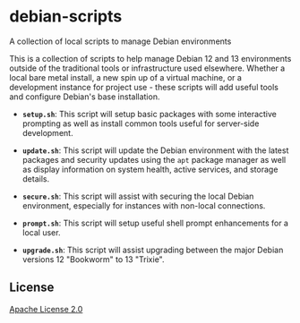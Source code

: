 # debian-scripts

A collection of local scripts to manage Debian environments

This is a collection of scripts to help manage Debian 12 and 13 environments
outside of the traditional tools or infrastructure used elsewhere.  Whether a
local bare metal install, a new spin up of a virtual machine, or a development
instance for project use - these scripts will add useful tools and configure
Debian's base installation.

* **`setup.sh`**: This script will setup basic packages with some interactive
prompting as well as install common tools useful for server-side development.

* **`update.sh`**: This script will update the Debian environment with the
latest packages and security updates using the `apt` package manager as well as
display information on system health, active services, and storage details.

* **`secure.sh`**: This script will assist with securing the local Debian
environment, especially for instances with non-local connections.

* **`prompt.sh`**: This script will setup useful shell prompt enhancements for
a local user.

* **`upgrade.sh`**: This script will assist upgrading between the major Debian
versions 12 "Bookworm" to 13 "Trixie".

## License

[Apache License 2.0](https://choosealicense.com/licenses/apache-2.0/)
